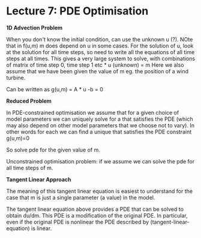 # Lecture 7: PDE Optimisation



**1D Advection Problem**

When you don't know the initial condition, can use the unknown u (?). NOte that in f(u,m) m does depend on u in some cases.
For the solution of u, look at the solution for all time steps, so need to write all the equations of all time steps at all times.
This gives a very large system to solve, with combinations of matrix of time step 0, time step 1 etc * u (unknown) = m
Here we also assume that we have been given the value of m eg. the position of a wind turbine.


Can be written as g(u,m) = A * u -b = 0

**Reduced Problem**

In PDE-constrained optimisation we assume that for a given choice of model parameters  we can uniquely solve for a  that satisfies the PDE (which may also depend on other model parameters that we choose not to vary). 
In other words for each  we can find a unique  that satisfies the PDE constraint g(u,m)=0

So solve pde for the given value of m.

Unconstrained optimisation problem: if we assume we can solve the pde for all time steps of m.

**Tangent Linear Approach**

The meaning of this tangent linear equation is easiest to understand for the case that m is just a single parameter (a value) in the model.

The tangent linear equation above provides a PDE that can be solved to obtain du/dm. This PDE is a modification of the original PDE. In particular, even if the original PDE is nonlinear the PDE described by (tangent-linear-equation) is linear.












